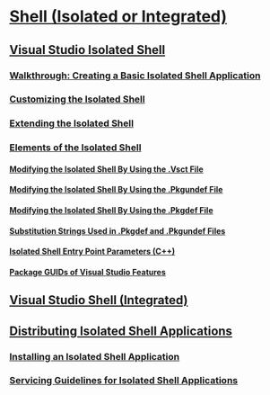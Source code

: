# [Shell (Isolated or Integrated)](shell-isolated-or-integrated.md)
## [Visual Studio Isolated Shell](../visual-studio-isolated-shell.md)
### [Walkthrough: Creating a Basic Isolated Shell Application](../walkthrough-creating-a-basic-isolated-shell-application.md)
### [Customizing the Isolated Shell](../customizing-the-isolated-shell.md)
### [Extending the Isolated Shell](../extending-the-isolated-shell.md)
### [Elements of the Isolated Shell](../elements-of-the-isolated-shell.md)
#### [Modifying the Isolated Shell By Using the .Vsct File](../modifying-the-isolated-shell-by-using-the-dot-vsct-file.md)
#### [Modifying the Isolated Shell By Using the .Pkgundef File](../modifying-the-isolated-shell-by-using-the-dot-pkgundef-file.md)
#### [Modifying the Isolated Shell By Using the .Pkgdef File](../modifying-the-isolated-shell-by-using-the-dot-pkgdef-file.md)
#### [Substitution Strings Used in .Pkgdef and .Pkgundef Files](../substitution-strings-used-in-dot-pkgdef-and-dot-pkgundef-files.md)
#### [Isolated Shell Entry Point Parameters (C++)](../isolated-shell-entry-point-parameters-cpp.md)
#### [Package GUIDs of Visual Studio Features](../package-guids-of-visual-studio-features.md)
## [Visual Studio Shell (Integrated)](../visual-studio-shell-integrated.md)
## [Distributing Isolated Shell Applications](../distributing-isolated-shell-applications.md)
### [Installing an Isolated Shell Application](../installing-an-isolated-shell-application.md)
### [Servicing Guidelines for Isolated Shell Applications](../servicing-guidelines-for-isolated-shell-applications.md)
